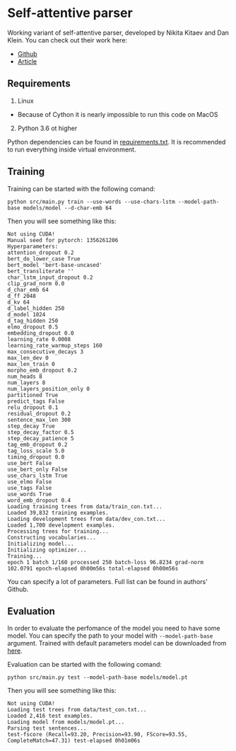 # Self-attentive parser

Working variant of self-attentive parser, developed by Nikita Kitaev and Dan Klein. You can check out their work here:
* [Github](https://github.com/nikitakit/self-attentive-parser)
* [Article](https://arxiv.org/abs/1805.01052)

## Requirements

1. Linux
  - Because of Cython it is nearly impossible to run this code on MacOS
2. Python 3.6 ot higher

Python dependencies can be found in [requirements.txt](requirements.txt). It is recommended to run everything inside virtual environment.

## Training

Training can be started with the following comand:

```
python src/main.py train --use-words --use-chars-lstm --model-path-base models/model --d-char-emb 64
```

Then you will see something like this:

```
Not using CUDA!
Manual seed for pytorch: 1356261206
Hyperparameters:
attention_dropout 0.2
bert_do_lower_case True
bert_model 'bert-base-uncased'
bert_transliterate ''
char_lstm_input_dropout 0.2
clip_grad_norm 0.0
d_char_emb 64
d_ff 2048
d_kv 64
d_label_hidden 250
d_model 1024
d_tag_hidden 250
elmo_dropout 0.5
embedding_dropout 0.0
learning_rate 0.0008
learning_rate_warmup_steps 160
max_consecutive_decays 3
max_len_dev 0
max_len_train 0
morpho_emb_dropout 0.2
num_heads 8
num_layers 8
num_layers_position_only 0
partitioned True
predict_tags False
relu_dropout 0.1
residual_dropout 0.2
sentence_max_len 300
step_decay True
step_decay_factor 0.5
step_decay_patience 5
tag_emb_dropout 0.2
tag_loss_scale 5.0
timing_dropout 0.0
use_bert False
use_bert_only False
use_chars_lstm True
use_elmo False
use_tags False
use_words True
word_emb_dropout 0.4
Loading training trees from data/train_con.txt...
Loaded 39,832 training examples.
Loading development trees from data/dev_con.txt...
Loaded 1,700 development examples.
Processing trees for training...
Constructing vocabularies...
Initializing model...
Initializing optimizer...
Training...
epoch 1 batch 1/160 processed 250 batch-loss 96.8234 grad-norm 102.0791 epoch-elapsed 0h00m56s total-elapsed 0h00m56s
```

You can specify a lot of parameters. Full list can be found in authors' Github.

## Evaluation

In order to evaluate the perfomance of the model you need to have some model. You can specify the path to your model with
`--model-path-base` argument. Trained with default parameters model can be downloaded from [here](https://github.com/svinkapeppa/comp_models_nl/releases/download/v0.0.1/model.pt).

Evaluation can be started with the following comand:

```
python src/main.py test --model-path-base models/model.pt
```

Then you will see something like this:

```
Not using CUDA!
Loading test trees from data/test_con.txt...
Loaded 2,416 test examples.
Loading model from models/model.pt...
Parsing test sentences...
test-fscore (Recall=93.20, Precision=93.90, FScore=93.55, CompleteMatch=47.31) test-elapsed 0h01m06s
```
